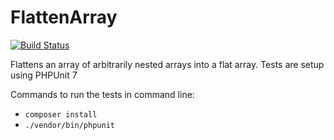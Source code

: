 # FlattenArray

[![Build Status](https://travis-ci.org/tareqanwar/FlattenArray.svg?branch=master)](https://travis-ci.org/tareqanwar/FlattenArray)

Flattens an array of arbitrarily nested arrays into a flat array. Tests are setup using PHPUnit 7

Commands to run the tests in command line:

- `composer install`
- `./vendor/bin/phpunit`